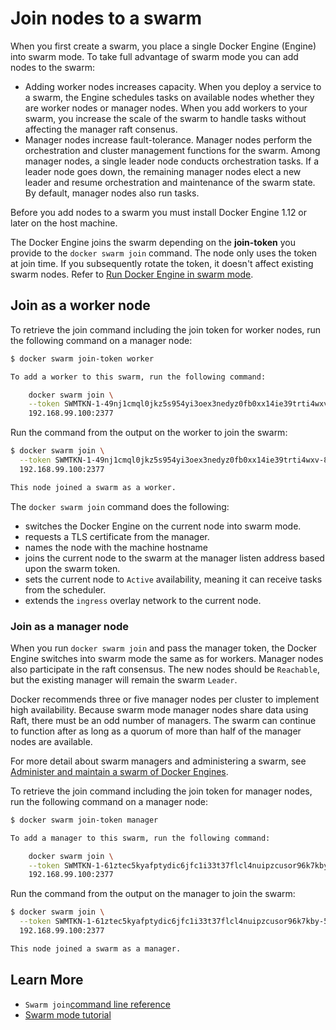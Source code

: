 <!--[metadata]>
+++
title = "Join nodes to a swarm"
description = "Add worker and manager nodes to a swarm"
keywords = ["guide, swarm mode, node"]
[menu.main]
identifier="join-nodes-guide"
parent="engine_swarm"
weight=13
+++
<![end-metadata]-->

# Join nodes to a swarm

When you first create a swarm, you place a single Docker Engine (Engine) into
swarm mode. To take full advantage of swarm mode you can add nodes to the swarm:

* Adding worker nodes increases capacity. When you deploy a service to a swarm,
the Engine schedules tasks on available nodes whether they are worker nodes or
manager nodes. When you add workers to your swarm, you increase the scale of
the swarm to handle tasks without affecting the manager raft consenus.
* Manager nodes increase fault-tolerance. Manager nodes perform the
orchestration and cluster management functions for the swarm. Among manager
nodes, a single leader node conducts orchestration tasks. If a leader node
goes down, the remaining manager nodes elect a new leader and resume
orchestration and maintenance of the swarm state. By default, manager nodes
also run tasks.

Before you add nodes to a swarm you must install Docker Engine 1.12 or later on
the host machine.

The Docker Engine joins the swarm depending on the **join-token** you provide to
the `docker swarm join` command. The node only uses the token at join time. If
you subsequently rotate the token, it doesn't affect existing swarm nodes. Refer
to [Run Docker Engine in swarm mode](swarm-mode.md#view-the-join-command-or-update-a-swarm-join-token).

## Join as a worker node

To retrieve the join command including the join token for worker nodes, run the
following command on a manager node:

```bash
$ docker swarm join-token worker

To add a worker to this swarm, run the following command:

    docker swarm join \
    --token SWMTKN-1-49nj1cmql0jkz5s954yi3oex3nedyz0fb0xx14ie39trti4wxv-8vxv8rssmk743ojnwacrr2e7c \
    192.168.99.100:2377
```

Run the command from the output on the worker to join the swarm:

```bash
$ docker swarm join \
  --token SWMTKN-1-49nj1cmql0jkz5s954yi3oex3nedyz0fb0xx14ie39trti4wxv-8vxv8rssmk743ojnwacrr2e7c \
  192.168.99.100:2377

This node joined a swarm as a worker.
```

The `docker swarm join` command does the following:

* switches the Docker Engine on the current node into swarm mode.
* requests a TLS certificate from the manager.
* names the node with the machine hostname
* joins the current node to the swarm at the manager listen address based upon the swarm token.
* sets the current node to `Active` availability, meaning it can receive tasks
from the scheduler.
* extends the `ingress` overlay network to the current node.

### Join as a manager node

When you run `docker swarm join` and pass the manager token, the Docker Engine
switches into swarm mode the same as for workers. Manager nodes also participate
in the raft consensus. The new nodes should be `Reachable`, but the existing
manager will remain the swarm `Leader`.

Docker recommends three or five manager nodes per cluster to implement high
availability. Because swarm mode manager nodes share data using Raft, there
must be an odd number of managers. The swarm can continue to function after as
long as a quorum of more than half of the manager nodes are available.

For more detail about swarm managers and administering a swarm, see
[Administer and maintain a swarm of Docker Engines](admin_guide.md).

To retrieve the join command including the join token for manager nodes, run the
following command on a manager node:

```bash
$ docker swarm join-token manager

To add a manager to this swarm, run the following command:

    docker swarm join \
    --token SWMTKN-1-61ztec5kyafptydic6jfc1i33t37flcl4nuipzcusor96k7kby-5vy9t8u35tuqm7vh67lrz9xp6 \
    192.168.99.100:2377
```

Run the command from the output on the manager to join the swarm:

```bash
$ docker swarm join \
  --token SWMTKN-1-61ztec5kyafptydic6jfc1i33t37flcl4nuipzcusor96k7kby-5vy9t8u35tuqm7vh67lrz9xp6 \
  192.168.99.100:2377

This node joined a swarm as a manager.
```

## Learn More

* `Swarm join`[command line reference](../reference/commandline/swarm_join.md)
* [Swarm mode tutorial](swarm-tutorial/index.md)
